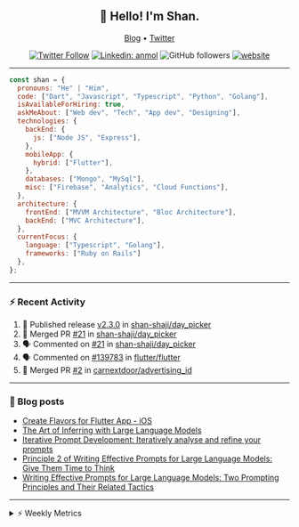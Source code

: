 <h2 align="center">👋 Hello! I'm Shan.</h2>
<p align="center">
  <a href="https://dev.to/shanshaji">Blog</a> •
  <a href="https://twitter.com/intent/follow?screen_name=shan__shaji">Twitter</a>
</p>

<p align="center"><a href="https://twitter.com/intent/follow?screen_name=shan__shaji"><img src="https://img.shields.io/twitter/follow/shan__shaji?style=flat" alt="Twitter Follow"></a>
<a href="https://www.linkedin.com/in/shan-shaji/"><img src="https://img.shields.io/badge/shan-shaji?style=flat-square&amp;logo=Linkedin&amp;logoColor=white&amp;link=https://www.linkedin.com/in/shan-shaji/" alt="Linkedin: anmol"></a>
<img src="https://img.shields.io/github/followers/shan-shaji?label=Follow&amp;style=social" alt="GitHub followers">
<a href="http://shan-shaji.github.io/"><img src="https://img.shields.io/badge/Website-46a2f1.svg?&amp;style=flat-square&amp;logo=Google-Chrome&amp;logoColor=white&amp;link=http://shan-shaji.github.io/" alt="website"></a></p>

<hr>

```javascript
const shan = {
  pronouns: "He" | "Him",
  code: ["Dart", "Javascript", "Typescript", "Python", "Golang"],
  isAvailableForHiring: true,
  askMeAbout: ["Web dev", "Tech", "App dev", "Designing"],
  technologies: {
    backEnd: {
      js: ["Node JS", "Express"],
    },
    mobileApp: {
      hybrid: ["Flutter"],
    },
    databases: ["Mongo", "MySql"],
    misc: ["Firebase", "Analytics", "Cloud Functions"],
  },
  architecture: {
    frontEnd: ["MVVM Architecture", "Bloc Architecture"],
    backEnd: ["MVC Architecture"],
  },
  currentFocus: {
    language: ["Typescript", "Golang"],
    frameworks: ["Ruby on Rails"]
  },
};
```

---

### ⚡ Recent Activity

<!--START_SECTION:activity-->
1. 🚀 Published release [v2.3.0](https://github.com/shan-shaji/day_picker/releases/tag/v2.3.0) in [shan-shaji/day_picker](https://github.com/shan-shaji/day_picker)
2. 🎉 Merged PR [#21](https://github.com/shan-shaji/day_picker/pull/21) in [shan-shaji/day_picker](https://github.com/shan-shaji/day_picker)
3. 🗣 Commented on [#21](https://github.com/shan-shaji/day_picker/pull/21#issuecomment-2342601245) in [shan-shaji/day_picker](https://github.com/shan-shaji/day_picker)
4. 🗣 Commented on [#139783](https://github.com/flutter/flutter/issues/139783#issuecomment-1908793600) in [flutter/flutter](https://github.com/flutter/flutter)
5. 🎉 Merged PR [#2](https://github.com/carnextdoor/advertising_id/pull/2) in [carnextdoor/advertising_id](https://github.com/carnextdoor/advertising_id)
<!--END_SECTION:activity-->

---

### 📕 Blog posts

<!-- BLOG-POST-LIST:START -->
- [Create Flavors for Flutter App - iOS](https://dev.to/shanshaji/create-flavors-for-flutter-app-ios-fnl)
- [The Art of Inferring with Large Language Models](https://dev.to/arkroot/the-art-of-inferring-with-large-language-models-243m)
- [Iterative Prompt Development: Iteratively analyse and refine your prompts](https://dev.to/arkroot/iterative-prompt-development-iteratively-analyse-and-refine-your-prompts-3ibl)
- [Principle 2 of Writing Effective Prompts for Large Language Models: Give Them Time to Think](https://dev.to/arkroot/principle-2-of-writing-effective-prompts-for-large-language-models-give-them-time-to-think-25j3)
- [Writing Effective Prompts for Large Language Models: Two Prompting Principles and Their Related Tactics](https://dev.to/arkroot/writing-effective-prompts-for-large-language-models-two-prompting-principles-and-their-related-tactics-151a)
<!-- BLOG-POST-LIST:END -->

<hr>
<details>
    <summary>⚡ Weekly Metrics</summary>
    <p>
    
<!--START_SECTION:waka-->
![Code Time](http://img.shields.io/badge/Code%20Time-2%2C859%20hrs%2018%20mins-blue)

![Profile Views](http://img.shields.io/badge/Profile%20Views-3-blue)

**🐱 My GitHub Data** 

> 📦 ? Used in GitHub's Storage 
 > 
> 🏆 735 Contributions in the Year 2024
 > 
> 💼 Opted to Hire
 > 
> 📜 109 Public Repositories 
 > 
> 🔑 0 Private Repositories 
 > 
**I'm a Night 🦉** 

```text
🌞 Morning                2973 commits        ██░░░░░░░░░░░░░░░░░░░░░░░   08.12 % 
🌆 Daytime                9482 commits        ██████░░░░░░░░░░░░░░░░░░░   25.89 % 
🌃 Evening                18161 commits       ████████████░░░░░░░░░░░░░   49.58 % 
🌙 Night                  6012 commits        ████░░░░░░░░░░░░░░░░░░░░░   16.41 % 
```
📅 **I'm Most Productive on Thursday** 

```text
Monday                   4783 commits        ███░░░░░░░░░░░░░░░░░░░░░░   13.06 % 
Tuesday                  5543 commits        ████░░░░░░░░░░░░░░░░░░░░░   15.13 % 
Wednesday                4570 commits        ███░░░░░░░░░░░░░░░░░░░░░░   12.48 % 
Thursday                 8208 commits        ██████░░░░░░░░░░░░░░░░░░░   22.41 % 
Friday                   5758 commits        ████░░░░░░░░░░░░░░░░░░░░░   15.72 % 
Saturday                 3823 commits        ███░░░░░░░░░░░░░░░░░░░░░░   10.44 % 
Sunday                   3943 commits        ███░░░░░░░░░░░░░░░░░░░░░░   10.76 % 
```


📊 **This Week I Spent My Time On** 

```text
🕑︎ Time Zone: Asia/Kolkata

💬 Programming Languages: 
C++                      1 hr 47 mins        ████████░░░░░░░░░░░░░░░░░   33.23 % 
JavaScript               1 hr 15 mins        ██████░░░░░░░░░░░░░░░░░░░   23.26 % 
Markdown                 44 mins             ███░░░░░░░░░░░░░░░░░░░░░░   13.69 % 
Bash                     37 mins             ███░░░░░░░░░░░░░░░░░░░░░░   11.62 % 
JSON                     23 mins             ██░░░░░░░░░░░░░░░░░░░░░░░   07.40 % 

🔥 Editors: 
VS Code                  5 hrs 24 mins       █████████████████████████   100.00 % 

🐱‍💻 Projects: 
youtubte_caption_translat1 hr 52 mins        █████████░░░░░░░░░░░░░░░░   34.64 % 
DS                       1 hr 51 mins        █████████░░░░░░░░░░░░░░░░   34.55 % 
flutter-pre-commit-hook-s58 mins             █████░░░░░░░░░░░░░░░░░░░░   18.14 % 
edubites-webapp          41 mins             ███░░░░░░░░░░░░░░░░░░░░░░   12.67 % 

💻 Operating System: 
Mac                      5 hrs 24 mins       █████████████████████████   100.00 % 
```

**I Mostly Code in Dart** 

```text
Dart                     43 repos            ██████████░░░░░░░░░░░░░░░   38.39 % 
JavaScript               16 repos            ████░░░░░░░░░░░░░░░░░░░░░   14.29 % 
C++                      6 repos             █░░░░░░░░░░░░░░░░░░░░░░░░   05.36 % 
Shell                    2 repos             ░░░░░░░░░░░░░░░░░░░░░░░░░   01.79 % 
Jupyter Notebook         1 repo              ░░░░░░░░░░░░░░░░░░░░░░░░░   00.89 % 
```




 Last Updated on 17/10/2024 18:55:37 UTC
<!--END_SECTION:waka-->

</p>
 </details>

